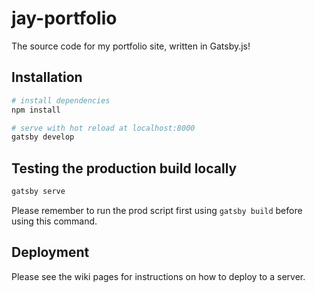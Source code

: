 # jay-portfolio

The source code for my portfolio site, written in Gatsby.js!

## Installation

```bash
# install dependencies
npm install

# serve with hot reload at localhost:8000
gatsby develop
```

## Testing the production build locally

```bash
gatsby serve
```

Please remember to run the prod script first using `gatsby build` before using this command.

## Deployment

Please see the wiki pages for instructions on how to deploy to a server.
